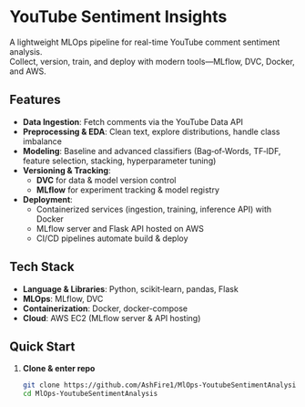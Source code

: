 # YouTube Sentiment Insights

A lightweight MLOps pipeline for real-time YouTube comment sentiment analysis.  
Collect, version, train, and deploy with modern tools—MLflow, DVC, Docker, and AWS.

## Features

- **Data Ingestion**: Fetch comments via the YouTube Data API  
- **Preprocessing & EDA**: Clean text, explore distributions, handle class imbalance  
- **Modeling**: Baseline and advanced classifiers (Bag‑of‑Words, TF‑IDF, feature selection, stacking, hyperparameter tuning)  
- **Versioning & Tracking**:  
  - **DVC** for data & model version control  
  - **MLflow** for experiment tracking & model registry  
- **Deployment**:  
  - Containerized services (ingestion, training, inference API) with Docker  
  - MLflow server and Flask API hosted on AWS  
  - CI/CD pipelines automate build & deploy

## Tech Stack

- **Language & Libraries**: Python, scikit‑learn, pandas, Flask  
- **MLOps**: MLflow, DVC  
- **Containerization**: Docker, docker-compose  
- **Cloud**: AWS EC2 (MLflow server & API hosting)  

## Quick Start

1. **Clone & enter repo**  
   ```bash
   git clone https://github.com/AshFire1/MlOps-YoutubeSentimentAnalysis.git
   cd MlOps-YoutubeSentimentAnalysis
